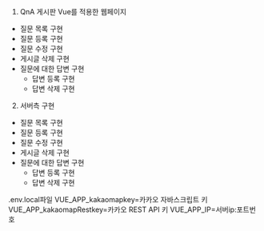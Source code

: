 1. QnA 게시판 Vue를 적용한 웹페이지
- 질문 목록 구현
- 질문 등록 구현
- 질문 수정 구현
- 게시글 삭제 구현
- 질문에 대한 답변 구현
    - 답변 등록 구현
    - 답변 삭제 구현
2. 서버측 구현
- 질문 목록 구현
- 질문 등록 구현
- 질문 수정 구현
- 게시글 삭제 구현
- 질문에 대한 답변 구현
    - 답변 등록 구현
    - 답변 삭제 구현

.env.local파일
VUE_APP_kakaomapkey=카카오 자바스크립트 키
VUE_APP_kakaomapRestkey=카카오 REST API 키
VUE_APP_IP=서버ip:포트번호